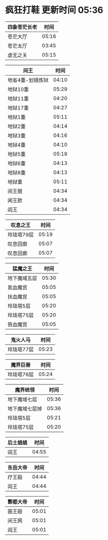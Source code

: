 # 疯狂打鞋 更新时间 05:36

| 四象苍茫长老   | 时间    |
|--------|-------|
| 苍茫大厅 | 05:16 |
| 苍茫太厅 | 03:45 |
| 虚无之关 | 05:15 |

| 间王   | 时间    |
|--------|-------|
| 地省4重-划镜炼狱 | 04:10 |
| 地狱10重 | 05:29 |
| 地狱11重 | 04:20 |
| 地狱17重 | 04:27 |
| 地狱1重 | 05:11 |
| 地狱2重 | 04:14 |
| 地狱3重 | 04:16 |
| 地狱4重 | 04:10 |
| 地狱5重 | 05:19 |
| 地狱6重 | 04:13 |
| 地狱8重 | 04:13 |
| 地狱重 | 05:11 |
| 间王兢 | 04:34 |
| 闻王欧 | 04:34 |
| 阎王 | 04:34 |

| 叹息之王   | 时间    |
|--------|-------|
| 玲珑塔79层 | 05:19 |
| 叹息回廓 | 05:07 |
| 叹息回廊 | 05:07 |

| 猛魔之王   | 时间    |
|--------|-------|
| 地下魔域五层 | 05:30 |
| 氛血魔宫 | 05:05 |
| 扶血魔宫 | 05:05 |
| 玲珑塔5层 | 05:20 |
| 玲珑塔75层 | 05:20 |
| 铁血魔宫 | 05:05 |

| 鬼火人马   | 时间    |
|--------|-------|
| 玲珑塔77层 | 05:23 |

| 魔界巨兽   | 时间    |
|--------|-------|
| 玲珑塔76层 | 05:24 |

| 魔界统领   | 时间    |
|--------|-------|
| 地下魔域七层 | 05:36 |
| 地下魔域七层掉 | 05:36 |
| 玲珑塔5层 | 05:21 |
| 玲珑塔75层 | 05:20 |

| 后土娘娘   | 时间    |
|--------|-------|
| 阎王 | 04:55 |

| 东岳大帝   | 时间    |
|--------|-------|
| 疗王殴 | 04:44 |
| 阎王 | 04:44 |

| 酆都大帝   | 时间    |
|--------|-------|
| 画王殴 | 05:01 |
| 间王网 | 05:01 |
| 阎王 | 05:01 |